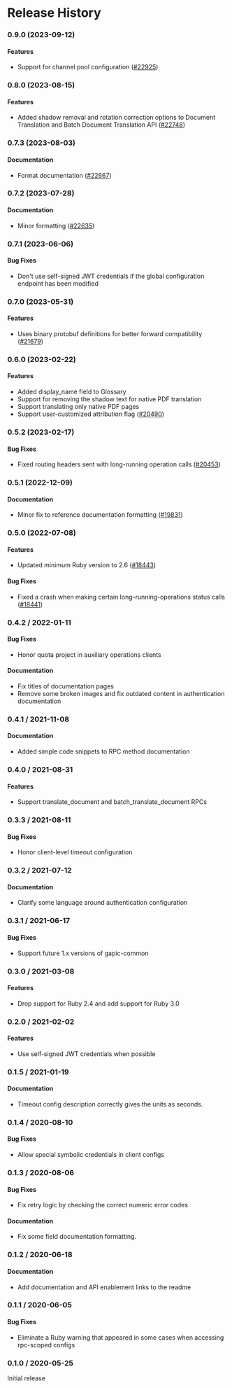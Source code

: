 # Release History

### 0.9.0 (2023-09-12)

#### Features

* Support for channel pool configuration ([#22925](https://github.com/googleapis/google-cloud-ruby/issues/22925)) 

### 0.8.0 (2023-08-15)

#### Features

* Added shadow removal and rotation correction options to Document Translation and Batch Document Translation API ([#22748](https://github.com/googleapis/google-cloud-ruby/issues/22748)) 

### 0.7.3 (2023-08-03)

#### Documentation

* Format documentation ([#22667](https://github.com/googleapis/google-cloud-ruby/issues/22667)) 

### 0.7.2 (2023-07-28)

#### Documentation

* Minor formatting ([#22635](https://github.com/googleapis/google-cloud-ruby/issues/22635)) 

### 0.7.1 (2023-06-06)

#### Bug Fixes

* Don't use self-signed JWT credentials if the global configuration endpoint has been modified 

### 0.7.0 (2023-05-31)

#### Features

* Uses binary protobuf definitions for better forward compatibility ([#21679](https://github.com/googleapis/google-cloud-ruby/issues/21679)) 

### 0.6.0 (2023-02-22)

#### Features

* Added display_name field to Glossary 
* Support for removing the shadow text for native PDF translation 
* Support translating only native PDF pages 
* Support user-customized attribution flag ([#20490](https://github.com/googleapis/google-cloud-ruby/issues/20490)) 

### 0.5.2 (2023-02-17)

#### Bug Fixes

* Fixed routing headers sent with long-running operation calls ([#20453](https://github.com/googleapis/google-cloud-ruby/issues/20453)) 

### 0.5.1 (2022-12-09)

#### Documentation

* Minor fix to reference documentation formatting ([#19831](https://github.com/googleapis/google-cloud-ruby/issues/19831)) 

### 0.5.0 (2022-07-08)

#### Features

* Updated minimum Ruby version to 2.6 ([#18443](https://github.com/googleapis/google-cloud-ruby/issues/18443)) 
#### Bug Fixes

* Fixed a crash when making certain long-running-operations status calls ([#18441](https://github.com/googleapis/google-cloud-ruby/issues/18441)) 

### 0.4.2 / 2022-01-11

#### Bug Fixes

* Honor quota project in auxiliary operations clients

#### Documentation

* Fix titles of documentation pages
* Remove some broken images and fix outdated content in authentication documentation

### 0.4.1 / 2021-11-08

#### Documentation

* Added simple code snippets to RPC method documentation

### 0.4.0 / 2021-08-31

#### Features

* Support translate_document and batch_translate_document RPCs

### 0.3.3 / 2021-08-11

#### Bug Fixes

* Honor client-level timeout configuration

### 0.3.2 / 2021-07-12

#### Documentation

* Clarify some language around authentication configuration

### 0.3.1 / 2021-06-17

#### Bug Fixes

* Support future 1.x versions of gapic-common

### 0.3.0 / 2021-03-08

#### Features

* Drop support for Ruby 2.4 and add support for Ruby 3.0

### 0.2.0 / 2021-02-02

#### Features

* Use self-signed JWT credentials when possible

### 0.1.5 / 2021-01-19

#### Documentation

* Timeout config description correctly gives the units as seconds.

### 0.1.4 / 2020-08-10

#### Bug Fixes

* Allow special symbolic credentials in client configs

### 0.1.3 / 2020-08-06

#### Bug Fixes

* Fix retry logic by checking the correct numeric error codes

#### Documentation

* Fix some field documentation formatting.

### 0.1.2 / 2020-06-18

#### Documentation

* Add documentation and API enablement links to the readme

### 0.1.1 / 2020-06-05

#### Bug Fixes

* Eliminate a Ruby warning that appeared in some cases when accessing rpc-scoped configs

### 0.1.0 / 2020-05-25

Initial release
